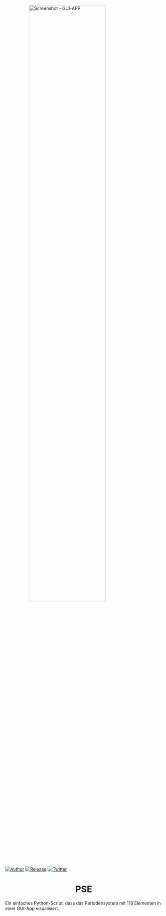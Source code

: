 <img width = "70%" style = "max-width:100%;margin:auto;display:block;border-radius:7px;" alt = "Screenshot - GUI-APP"
    src="https://user-images.githubusercontent.com/62395480/215745308-67074c33-bf6e-4782-a1f8-3dc6293038de.png"></br>
    
[![Author](https://img.shields.io/badge/author-Pulsar7-lightgrey.svg?colorB=9900cc&style=flat-square)](https://github.com/Pulsar7)
[![Release](https://img.shields.io/github/release/dmhendricks/file-icon-vectors.svg?style=flat-square)](https://github.com/Pulsar7/PSE/releases)
[![Twitter](https://img.shields.io/twitter/url/https/github.com/dmhendricks/file-icon-vectors.svg?style=social)](https://twitter.com/SevenPulsar)

<div style="text-align: center;">
    <h1>PSE</h1>
</div>
Ein einfaches Python-Script, dass das Periodensystem mit 118 Elementen in einer GUI-App visualisiert.

